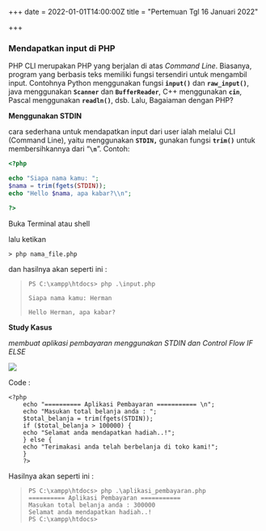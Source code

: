 +++
date = 2022-01-01T14:00:00Z
title = "Pertemuan Tgl 16 Januari 2022"

+++
### Mendapatkan input di PHP

PHP CLI merupakan PHP yang berjalan di atas _Command Line_. Biasanya, program yang berbasis teks memiliki fungsi tersendiri untuk mengambil input. Contohnya Python menggunakan fungsi **`input()`** dan **`raw_input()`**, java menggunakan **`Scanner`** dan **`BufferReader`**, C++ menggunakan **`cin`**, Pascal menggunakan **`readln()`**, dsb. Lalu, Bagaiaman dengan PHP?

**Menggunakan STDIN**

cara sederhana untuk mendapatkan input dari user ialah melalui CLI (Command Line), yaitu menggunakan **`STDIN,`** gunakan fungsi **`trim()`** untuk membersihkannya dari “**`\n`**”. Contoh:


```php
<?php

echo "Siapa nama kamu: ";
$nama = trim(fgets(STDIN));
echo "Hello $nama, apa kabar?\\n";

?>
```

Buka Terminal atau shell

lalu ketikan

    > php nama_file.php

dan hasilnya akan seperti ini :

>     PS C:\xampp\htdocs> php .\input.php
>     
>     Siapa nama kamu: Herman
>     
>     Hello Herman, apa kabar?

**Study Kasus**

_membuat aplikasi pembayaran menggunakan STDIN dan Control Flow IF ELSE_

![](/uploads/aplikasi-pembayaran-drawio.png)

Code :

```
<?php
    echo "========== Aplikasi Pembayaran =========== \n";
    echo "Masukan total belanja anda : ";
    $total_belanja = trim(fgets(STDIN));
    if ($total_belanja > 100000) {
    echo "Selamat anda mendapatkan hadiah..!";
    } else {
    echo "Terimakasi anda telah berbelanja di toko kami!";
    }
    ?>
```

Hasilnya akan seperti ini :

>     PS C:\xampp\htdocs> php .\aplikasi_pembayaran.php
>     ========== Aplikasi Pembayaran ===========
>     Masukan total belanja anda : 300000
>     Selamat anda mendapatkan hadiah..!
>     PS C:\xampp\htdocs>